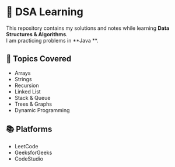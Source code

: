 
# 🚀 DSA Learning 

This repository contains my solutions and notes while learning **Data Structures & Algorithms**.  
I am practicing problems in **Java **.  

## 📌 Topics Covered
- Arrays
- Strings
- Recursion
- Linked List
- Stack & Queue
- Trees & Graphs
- Dynamic Programming

## 📚 Platforms
- LeetCode
- GeeksforGeeks
- CodeStudio

